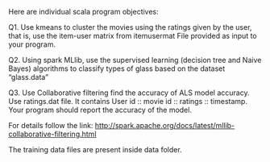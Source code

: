 Here are individual scala program objectives:


Q1. Use kmeans to cluster the movies using the ratings given by the user, that is, use the item-user matrix from itemusermat File provided as input to your program.

Q2. Using spark MLlib, use the supervised learning (decision tree and Naive Bayes) algorithms to classify types of glass based on the dataset “glass.data”

Q3. Use Collaborative filtering find the accuracy of ALS model accuracy. Use ratings.dat file. 
It contains 
User id ::  movie id :: ratings :: timestamp.  
Your program should report the accuracy of the model.

For details follow the link:    http://spark.apache.org/docs/latest/mllib-collaborative-filtering.html

The training data files are present inside data folder. 
